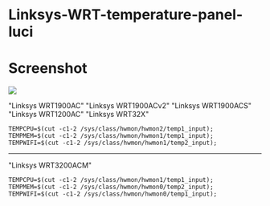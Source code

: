 # Linksys-WRT-temperature-panel-luci

# Screenshot

![](https://raw.githubusercontent.com/IceG2020/Linksys-WRT-temperature-panel-luci/master/temp.PNG)

"Linksys WRT1900AC"
"Linksys WRT1900ACv2"
"Linksys WRT1900ACS"
"Linksys WRT1200AC"
"Linksys WRT32X"

	TEMPCPU=$(cut -c1-2 /sys/class/hwmon/hwmon2/temp1_input);
 	TEMPMEM=$(cut -c1-2 /sys/class/hwmon/hwmon1/temp1_input);
 	TEMPWIFI=$(cut -c1-2 /sys/class/hwmon/hwmon1/temp2_input);

--------------------------------------------------------------
"Linksys WRT3200ACM"

	TEMPCPU=$(cut -c1-2 /sys/class/hwmon/hwmon1/temp1_input);
	TEMPMEM=$(cut -c1-2 /sys/class/hwmon/hwmon0/temp2_input);
	TEMPWIFI=$(cut -c1-2 /sys/class/hwmon/hwmon0/temp1_input);
